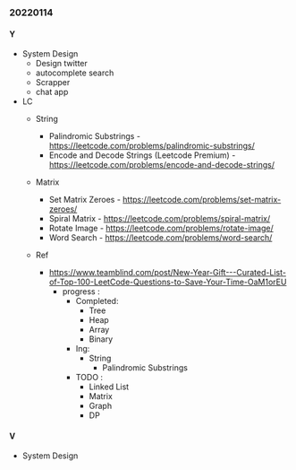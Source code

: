 ### 20220114

#### Y
- System Design
  - Design twitter
  - autocomplete search
  - Scrapper
  - chat app
- LC
  - String
     - Palindromic Substrings - https://leetcode.com/problems/palindromic-substrings/
     - Encode and Decode Strings (Leetcode Premium) - https://leetcode.com/problems/encode-and-decode-strings/
  - Matrix
     - Set Matrix Zeroes - https://leetcode.com/problems/set-matrix-zeroes/
     - Spiral Matrix - https://leetcode.com/problems/spiral-matrix/
     - Rotate Image - https://leetcode.com/problems/rotate-image/
     - Word Search - https://leetcode.com/problems/word-search/

  - Ref
    - https://www.teamblind.com/post/New-Year-Gift---Curated-List-of-Top-100-LeetCode-Questions-to-Save-Your-Time-OaM1orEU
      - progress :
        - Completed:
          - Tree
          - Heap
          - Array
          - Binary
        - Ing:
          - String
            - Palindromic Substrings
        - TODO :
          - Linked List
          - Matrix
          - Graph
          - DP

#### V
- System Design
